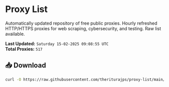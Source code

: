 # Proxy List

Automatically updated repository of free public proxies. Hourly refreshed HTTP/HTTPS proxies for web scraping, cybersecurity, and testing. Raw list available.

**Last Updated:** `Saturday 15-02-2025 09:08:55 UTC`  
**Total Proxies:** `517`

## 📥 Download
```bash
curl -O https://raw.githubusercontent.com/theriturajps/proxy-list/main/proxies.txt
